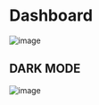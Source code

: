 # Dashboard
![image](https://github.com/Zemiro014/Dashboard/assets/72985209/e4d66c30-443c-48a5-8d3f-9e6f78d768d9)

## DARK MODE
![image](https://github.com/Zemiro014/Dashboard/assets/72985209/9c4e7928-3445-4671-858c-efdb7419cbdd)




